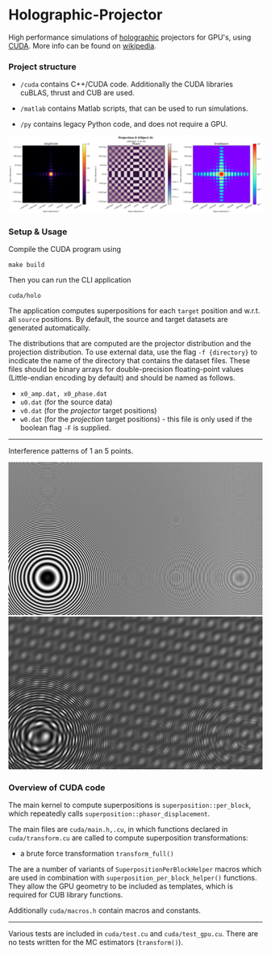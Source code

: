 # Holographic-Projector

High performance simulations of [holographic](https://en.wikipedia.org/wiki/Holography) projectors for GPU's, using [CUDA](https://docs.nvidia.com/cuda/).
More info can be found on [wikipedia](https://en.wikipedia.org/wiki/Wave_interference).

### Project structure

- `/cuda` contains C++/CUDA code. Additionally the CUDA libraries cuBLAS, thrust and CUB are used.

- `/matlab` contains Matlab scripts, that can be used to run simulations.

- `/py` contains legacy Python code, and does not require a GPU.


<img src='img_readme/True_MC.png' alt='Holographic Projection Example'>


### Setup & Usage

Compile the CUDA program using
```
make build
```
Then you can run the CLI application
```
cuda/holo
```
The application computes superpositions for each `target` position and w.r.t. all `source` positions.
By default, the source and target datasets are generated automatically.

The distributions that are computed are the projector distribution and the projection distribution.
To use external data, use the flag `-f {directory}` to incdicate the name of the directory that contains the dataset files.
These files should be binary arrays for double-precision floating-point values (Little-endian encoding by default) and should be named as follows.
- `x0_amp.dat, x0_phase.dat`
- `u0.dat` (for the source data)
- `v0.dat` (for the _projector_ target positions)
- `w0.dat` (for the _projection_ target positions) - this file is only used if the boolean flag `-F` is supplied.

---

Interference patterns of 1 an 5 points.

<img src='img_readme/1pt.png' alt='Interference Pattern 1 Point'>

<img src='img_readme/5pt.png' alt='Interference Pattern 5 Points'>





### Overview of CUDA code

The main kernel to compute superpositions is `superposition::per_block`, 
which repeatedly calls `superposition::phasor_displacement`.

The main files are `cuda/main.h,.cu`, in which functions declared in `cuda/transform.cu` are called to compute superposition transformations:

- a brute force transformation `transform_full()`

The are a number of variants of `SuperpositionPerBlockHelper` macros which are used in combination with `superposition_per_block_helper()` functions.
They allow the GPU geometry to be included as templates, which is required for CUB library functions.

Additionally `cuda/macros.h` contain macros and constants.

---

Various tests are included in `cuda/test.cu` and `cuda/test_gpu.cu`. 
There are no tests written for the MC estimators (`transform()`).

